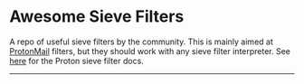 # Awesome Sieve Filters

A repo of useful sieve filters by the community.
This is mainly aimed at [ProtonMail](https://mail.proton.me) filters,
but they should work with any sieve filter interpreter.
See [here](https://proton.me/support/sieve-advanced-custom-filters) for the Proton sieve filter docs.

---
